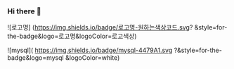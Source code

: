 ### Hi there 👋


![로고명]
(https://img.shields.io/badge/로고명-원하는색상코드.svg?
&style=for-the-badge&logo=로고명&logoColor=로고색상)

![mysql](
https://img.shields.io/badge/mysql-4479A1.svg
?&style=for-the-badge&logo=mysql
&logoColor=white)

<!--
**hs12137/hs12137** is a ✨ _special_ ✨ repository because its `README.md` (this file) appears on your GitHub profile.


https://docs.github.com/ko/get-started/writing-on-github/getting-started-with-writing-and-formatting-on-github/basic-writing-and-formatting-syntax

https://simpleicons.org/
Icon

Here are some ideas to get you started:

- 🔭 I’m currently working on ...
- 🌱 I’m currently learning ...
- 👯 I’m looking to collaborate on ...
- 🤔 I’m looking for help with ...
- 💬 Ask me about ...
- 📫 How to reach me: ...
- 😄 Pronouns: ...
- ⚡ Fun fact: ...
-->
